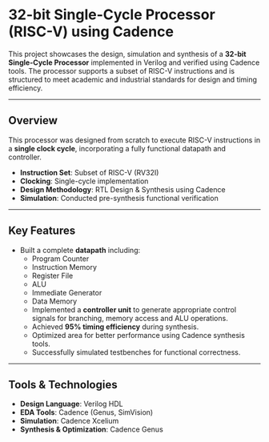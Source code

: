 # 32-bit Single-Cycle Processor (RISC-V) using Cadence

This project showcases the design, simulation and synthesis of a **32-bit Single-Cycle Processor** implemented in Verilog and verified using Cadence tools. The processor supports a subset of RISC-V instructions and is structured to meet academic and industrial standards for design and timing efficiency.

---

## Overview

This processor was designed from scratch to execute RISC-V instructions in a **single clock cycle**, incorporating a fully functional datapath and controller.

- **Instruction Set**: Subset of RISC-V (RV32I)
- **Clocking**: Single-cycle implementation
- **Design Methodology**: RTL Design & Synthesis using Cadence
- **Simulation**: Conducted pre-synthesis functional verification

---

## Key Features

- Built a complete **datapath** including:
  - Program Counter
  - Instruction Memory
  - Register File
  - ALU
  - Immediate Generator
  - Data Memory
  - Implemented a **controller unit** to generate appropriate control signals for branching, memory access and ALU operations.
  - Achieved **95% timing efficiency** during synthesis.
  - Optimized area for better performance using Cadence synthesis tools.
  - Successfully simulated testbenches for functional correctness.

---

## Tools & Technologies

- **Design Language**: Verilog HDL
- **EDA Tools**: Cadence (Genus, SimVision)
- **Simulation**: Cadence Xcelium
- **Synthesis & Optimization**: Cadence Genus

